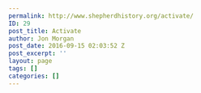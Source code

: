 ```yaml
---
permalink: http://www.shepherdhistory.org/activate/
ID: 29
post_title: Activate
author: Jon Morgan
post_date: 2016-09-15 02:03:52 Z
post_excerpt: ''
layout: page
tags: []
categories: []
---
```


